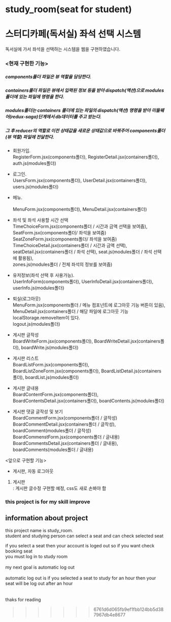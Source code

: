 # study_room(seat for student)
# 스터디카페(독서실) 좌석 선택 시스템
독서실에 가서 좌석을 선택하는 시스템을 웹을 구현하였습니다.

### <현재 구현한 기능>
##### components폴더 파일은 뷰 역할을 담당한다.
##### containers폴더 파일은 뷰에서 입력된 정보 등을 받아 dispatch(액션)으로 modules폴더에 있는 파일에 명령을 한다.
##### modules폴더는 containers 폴더에 있는 파일의 dispatch(액션) 명령을 받아 미들웨어(redux-saga)단계에서 db데이터를 주고 받는다. 
##### 그 후 reducer의 역할로 이전 상태값을 새로운 상태값으로 바꿔주어 components폴더(뷰 역할) 파일에 전달한다. 

- 회원가입.<br/> 
  RegisterForm.jsx(components폴더), RegisterDetail.jsx(containers폴더), auth.js(modules폴더)<br/>

- 로그인.<br/>
  UsersForm.jsx(components폴더), UserDetail.jsx(containers폴더), users.js(modules폴더)<br/>

- 메뉴.<br/>  
  MenuForm.jsx(components폴더), MenuDetail.jsx(containers폴더)<br/> 

- 좌석 및 좌석 사용할 시간 선택<br/> 
  TimeChoiceForm.jsx(components폴더 / 시간과 금액 선택을 보여줌), SeatForm.jsx(components폴더/ 좌석을 보여줌) SeatZoneForm.jsx(components폴더/ 좌석을 보여줌)<br/>
  TimeChoiceDetail.jsx(containers폴더 / 시간과 금액 선택), seatDetail.jsx(containers폴더 / 좌석 선택), seat.js(modules폴더 / 좌석 선택에 활용됨),<br/> 
  zones.js(modules폴더 / 전체 좌석의 정보를 보여줌)<br/> 

- 유저정보(좌석 선택 후 사용가능).<br/>
  UserInfoForm(components폴더), UserInfoDetail.jsx(containers폴더), userInfo.js(modules폴더)<br/>

- 퇴실(로그아웃)<br/>
  MenuForm.jsx(components폴더 / 메뉴 컴포넌트에 로그아웃 기능 버튼이 있음), MenuDetail.jsx(containers폴더 / 해당 파일에 로그아웃 기능  localStorage.removeItem이 있다.<br/>
  logout.js(modules폴더)<br/>
  
- 게시판 글작성<br/>
  BoardWriteForm.jsx(components폴더), BoardWriteDetail.jsx(containers폴더), boardWrite.js(modules폴더)<br/> 
  
- 게시판 리스트<br/>
  BoardListForm.jsx(components폴더), BoardListZoneForm.jsx(components폴더), BoardListDetail.js(containers폴더), boardList.js(modules폴더)<br/>
  
- 게시판 글내용<br/>
  BoardContentForm.jsx(components폴더), BoardContentsDetail.jsx(containers폴더), boardContents.js(modules폴더)<br/>  

- 게시판 댓글 글작성 및 보기<br/>
  BoardCommentForm.jsx(components폴더 / 글작성) BoardCommentDetail.jsx(containers폴더 / 글작성), boardComment(modules폴더 / 글작성)<br/>
  BoardCommenstForm.jsx(components폴더 / 글내용) BoardCommentsDetail.jsx(containers폴더 / 글내용), boardComments(modules폴더 / 글내용)<br/>
  

<앞으로 구현할 기능><br/>
- 게시판, 자동 로그아웃<br/>
1. 게시판<br/>
: 게시판 글수정 구현할 예정, css도 새로 손봐야 함

### this project is for my skill improve

## information about project
this project name is study_room.<br/>
student and studying person can select a seat and can check selected seat<br/>
 
if you select a seat then your account is loged out so if you want check booking seat<br/>
you must log in to study room<br/> 
<br/>
my next goal is automatic log out <br/>
<br/>
automatic log out is if you selected a seat to study for an hour then your seat will be log out after an hour<br/>   
<br/>
thaks for reading



>>>>>>> 6761d6d065fb9ef1fbb124bb5d387967db4e8677


